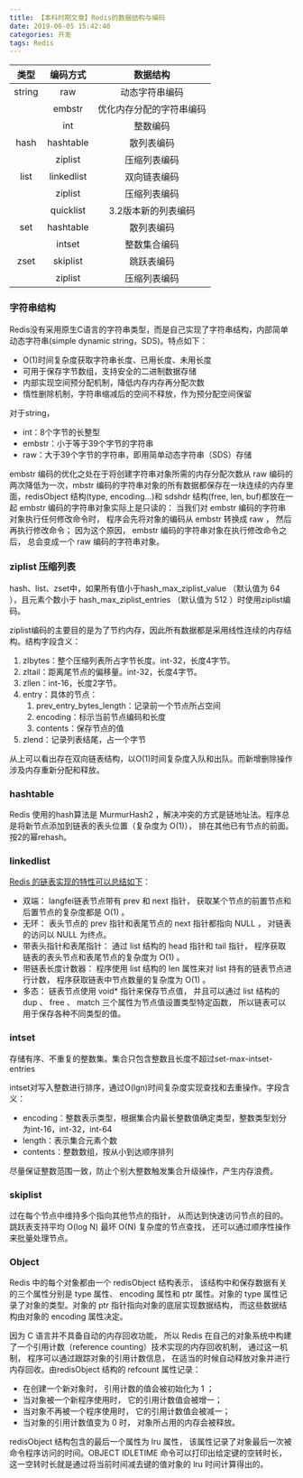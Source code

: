 ```yaml
---
title: 【本科时期文章】Redis的数据结构与编码
date: 2019-06-05 15:42:40
categories: 开发
tags: Redis
---
```




|  类型  |  编码方式  |         数据结构         |
| :----: | :--------: | :----------------------: |
| string |    raw     |      动态字符串编码      |
|        |   embstr   | 优化内存分配的字符串编码 |
|        |    int     |         整数编码         |
|  hash  | hashtable  |        散列表编码        |
|        |  ziplist   |       压缩列表编码       |
|  list  | linkedlist |       双向链表编码       |
|        |  ziplist   |       压缩列表编码       |
|        | quicklist  |   3.2版本新的列表编码    |
|  set   | hashtable  |        散列表编码        |
|        |   intset   |       整数集合编码       |
|  zset  |  skiplist  |        跳跃表编码        |
|        |  ziplist   |       压缩列表编码       |


<!-- more -->

### 字符串结构
Redis没有采用原生C语言的字符串类型，而是自己实现了字符串结构，内部简单动态字符串(simple dynamic string，SDS)。特点如下：
- O(1)时间复杂度获取字符串长度、已用长度、未用长度
- 可用于保存字节数组，支持安全的二进制数据存储
- 内部实现空间预分配机制，降低内存内存再分配次数
- 惰性删除机制，字符串缩减后的空间不释放，作为预分配空间保留

对于string，
- int：8个字节的长整型
- embstr：小于等于39个字节的字符串
- raw：大于39个字节的字符串，即用简单动态字符串（SDS）存储

embstr 编码的优化之处在于将创建字符串对象所需的内存分配次数从 raw 编码的两次降低为一次，mbstr 编码的字符串对象的所有数据都保存在一块连续的内存里面，redisObject 结构(type, encoding...)和 sdshdr 结构(free, len, buf)都放在一起
embstr 编码的字符串对象实际上是只读的： 当我们对 embstr 编码的字符串对象执行任何修改命令时， 程序会先将对象的编码从 embstr 转换成 raw ， 然后再执行修改命令； 因为这个原因， embstr 编码的字符串对象在执行修改命令之后， 总会变成一个 raw 编码的字符串对象。

### ziplist 压缩列表
hash、list、zset中，如果所有值小于hash_max_ziplist_value （默认值为 64 ），且元素个数小于 hash_max_ziplist_entries （默认值为 512 ）时使用ziplist编码。

ziplist编码的主要目的是为了节约内存，因此所有数据都是采用线性连续的内存结构。结构字段含义：
1. zlbytes：整个压缩列表所占字节长度。int-32，长度4字节。
2. zltail：距离尾节点的偏移量。int-32，长度4字节。
3. zllen：int-16，长度2字节。
4. entry：具体的节点：
	1. prev_entry_bytes_length：记录前一个节点所占空间
	2. encoding：标示当前节点编码和长度
	3. contents：保存节点的值
5. zlend：记录列表结尾，占一个字节

从上可以看出存在双向链表结构，以O(1)时间复杂度入队和出队。而新增删除操作涉及内存重新分配和释放。

### hashtable
Redis 使用的hash算法是 MurmurHash2 ，解决冲突的方式是链地址法。程序总是将新节点添加到链表的表头位置（复杂度为 O(1)）， 排在其他已有节点的前面。按2的幂rehash。

### linkedlist
[Redis 的链表实现的特性可以总结如下](http://redisbook.com/preview/adlist/implementation.html)：
- 双端： langfei链表节点带有 prev 和 next 指针， 获取某个节点的前置节点和后置节点的复杂度都是 O(1) 。
- 无环： 表头节点的 prev 指针和表尾节点的 next 指针都指向 NULL ， 对链表的访问以 NULL 为终点。
- 带表头指针和表尾指针： 通过 list 结构的 head 指针和 tail 指针， 程序获取链表的表头节点和表尾节点的复杂度为 O(1) 。
- 带链表长度计数器： 程序使用 list 结构的 len 属性来对 list 持有的链表节点进行计数， 程序获取链表中节点数量的复杂度为 O(1) 。
- 多态： 链表节点使用 void* 指针来保存节点值， 并且可以通过 list 结构的 dup 、 free 、 match 三个属性为节点值设置类型特定函数， 所以链表可以用于保存各种不同类型的值。

### intset
存储有序、不重复的整数集。集合只包含整数且长度不超过set-max-intset-entries

intset对写入整数进行排序，通过O(lgn)时间复杂度实现查找和去重操作。字段含义：
- encoding：整数表示类型，根据集合内最长整数值确定类型，整数类型划分为int-16，int-32，int-64
- length：表示集合元素个数
- contents：整数数组，按从小到达顺序排列

尽量保证整数范围一致，防止个别大整数触发集合升级操作，产生内存浪费。

### skiplist
过在每个节点中维持多个指向其他节点的指针， 从而达到快速访问节点的目的。跳跃表支持平均 O(log N) 最坏 O(N) 复杂度的节点查找， 还可以通过顺序性操作来批量处理节点。


### Object
Redis 中的每个对象都由一个 redisObject 结构表示， 该结构中和保存数据有关的三个属性分别是 type 属性、 encoding 属性和 ptr 属性。对象的 type 属性记录了对象的类型。对象的 ptr 指针指向对象的底层实现数据结构， 而这些数据结构由对象的 encoding 属性决定。

因为 C 语言并不具备自动的内存回收功能， 所以 Redis 在自己的对象系统中构建了一个引用计数（reference counting）技术实现的内存回收机制， 通过这一机制， 程序可以通过跟踪对象的引用计数信息， 在适当的时候自动释放对象并进行内存回收。由redisObject 结构的 refcount 属性记录：
- 在创建一个新对象时， 引用计数的值会被初始化为 1 ；
- 当对象被一个新程序使用时， 它的引用计数值会被增一；
- 当对象不再被一个程序使用时， 它的引用计数值会被减一；
- 当对象的引用计数值变为 0 时， 对象所占用的内存会被释放。

redisObject 结构包含的最后一个属性为 lru 属性， 该属性记录了对象最后一次被命令程序访问的时间。OBJECT IDLETIME 命令可以打印出给定键的空转时长， 这一空转时长就是通过将当前时间减去键的值对象的 lru 时间计算得出的。



